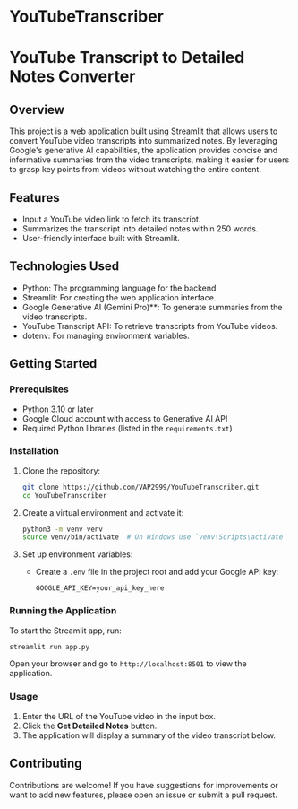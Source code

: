 # YouTubeTranscriber



# YouTube Transcript to Detailed Notes Converter

## Overview
This project is a web application built using Streamlit that allows users to convert YouTube video transcripts into summarized notes. By leveraging Google's generative AI capabilities, the application provides concise and informative summaries from the video transcripts, making it easier for users to grasp key points from videos without watching the entire content.

## Features
- Input a YouTube video link to fetch its transcript.
- Summarizes the transcript into detailed notes within 250 words.
- User-friendly interface built with Streamlit.

## Technologies Used
- Python: The programming language for the backend.
- Streamlit: For creating the web application interface.
- Google Generative AI (Gemini Pro)**: To generate summaries from the video transcripts.
- YouTube Transcript API: To retrieve transcripts from YouTube videos.
- dotenv: For managing environment variables.

## Getting Started

### Prerequisites
- Python 3.10 or later
- Google Cloud account with access to Generative AI API
- Required Python libraries (listed in the `requirements.txt`)

### Installation
1. Clone the repository:
   ```bash
   git clone https://github.com/VAP2999/YouTubeTranscriber.git
   cd YouTubeTranscriber
   ```

2. Create a virtual environment and activate it:
   ```bash
   python3 -m venv venv
   source venv/bin/activate  # On Windows use `venv\Scripts\activate`
   ```

4. Set up environment variables:
   - Create a `.env` file in the project root and add your Google API key:
     ```
     GOOGLE_API_KEY=your_api_key_here
     ```

### Running the Application
To start the Streamlit app, run:
```bash
streamlit run app.py
```
Open your browser and go to `http://localhost:8501` to view the application.

### Usage
1. Enter the URL of the YouTube video in the input box.
2. Click the **Get Detailed Notes** button.
3. The application will display a summary of the video transcript below.

## Contributing
Contributions are welcome! If you have suggestions for improvements or want to add new features, please open an issue or submit a pull request.


